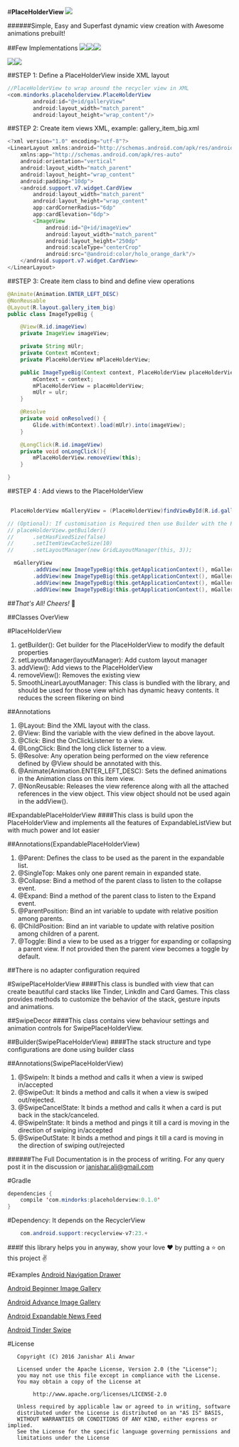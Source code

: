 #**PlaceHolderView**
![](https://github.com/janishar/janishar.github.io/blob/master/images/logo-phv.png)

######Simple, Easy and Superfast dynamic view creation with Awesome animations prebuilt!

##Few Implementations
![](https://github.com/janishar/janishar.github.io/blob/master/gifs/vid_tinder.gif)![](https://github.com/janishar/janishar.github.io/blob/master/gifs/feed_vid.gif)![](https://github.com/janishar/janishar.github.io/blob/master/gifs/vid_slides.gif)

![](https://github.com/janishar/janishar.github.io/blob/master/gifs/vid_fade.gif)![](https://github.com/janishar/janishar.github.io/blob/master/gifs/vid_drawer.gif)  

##STEP 1: Define a PlaceHolderView inside XML layout
```java
//PlaceHolderView to wrap around the recycler view in XML
<com.mindorks.placeholderview.PlaceHolderView
        android:id="@+id/galleryView"
        android:layout_width="match_parent"
        android:layout_height="wrap_content"/>

```
##STEP 2: Create item views XML, example: gallery_item_big.xml
```java
<?xml version="1.0" encoding="utf-8"?>
<LinearLayout xmlns:android="http://schemas.android.com/apk/res/android"
    xmlns:app="http://schemas.android.com/apk/res-auto"
    android:orientation="vertical"
    android:layout_width="match_parent"
    android:layout_height="wrap_content"
    android:padding="10dp">
    <android.support.v7.widget.CardView
        android:layout_width="match_parent"
        android:layout_height="wrap_content"
        app:cardCornerRadius="6dp"
        app:cardElevation="6dp">
        <ImageView
            android:id="@+id/imageView"
            android:layout_width="match_parent"
            android:layout_height="250dp"
            android:scaleType="centerCrop"
            android:src="@android:color/holo_orange_dark"/>
    </android.support.v7.widget.CardView>
</LinearLayout>
```
##STEP 3: Create item class to bind and define view operations
```java
@Animate(Animation.ENTER_LEFT_DESC)
@NonReusable
@Layout(R.layout.gallery_item_big)
public class ImageTypeBig {

    @View(R.id.imageView)
    private ImageView imageView;

    private String mUlr;
    private Context mContext;
    private PlaceHolderView mPlaceHolderView;

    public ImageTypeBig(Context context, PlaceHolderView placeHolderView, String ulr) {
        mContext = context;
        mPlaceHolderView = placeHolderView;
        mUlr = ulr;
    }

    @Resolve
    private void onResolved() {
        Glide.with(mContext).load(mUlr).into(imageView);
    }

    @LongClick(R.id.imageView)
    private void onLongClick(){
        mPlaceHolderView.removeView(this);
    }

}
```

##STEP 4 : Add views to the PlaceHolderView
```java
 
 PlaceHolderView mGalleryView = (PlaceHolderView)findViewById(R.id.galleryView);

// (Optional): If customisation is Required then use Builder with the PlaceHolderView
// placeHolderView.getBuilder()
//      .setHasFixedSize(false)
//      .setItemViewCacheSize(10)
//      .setLayoutManager(new GridLayoutManager(this, 3));

  mGalleryView
        .addView(new ImageTypeBig(this.getApplicationContext(), mGalleryView, url1));
        .addView(new ImageTypeBig(this.getApplicationContext(), mGalleryView, url2));
        .addView(new ImageTypeBig(this.getApplicationContext(), mGalleryView, url3));
        .addView(new ImageTypeBig(this.getApplicationContext(), mGalleryView, url4));
```
##*That's All! Cheers!* :beer:

##Classes OverView

#PlaceHolderView
1. getBuilder(): Get builder for the PlaceHolderView to modify the default properties
2. setLayoutManager(layoutManager): Add custom layout manager
3. addView(): Add views to the PlaceHolderView
4. removeView(): Removes the existing view
5. SmoothLinearLayoutManager: This class is bundled with the library, and should be used for those view which has dynamic heavy contents. It reduces the screen flikering on bind

##Annotations
1. @Layout: Bind the XML layout with the class.
2. @View: Bind the variable with the view defined in the above layout.
3. @Click: Bind the OnClickListener to a view.
4. @LongClick: Bind the long click listerner to a view.
5. @Resolve: Any operation being performed on the view reference defined by @View should be annotated with this.
6. @Animate(Animation.ENTER_LEFT_DESC): Sets the defined animations in the Animation class on this item view.
7. @NonReusable: Releases the view reference along with all the attached references in the view object. This view object should not be used again in the addView().

#ExpandablePlaceHolderView
####This class is build upon the PlaceHolderView and implements all the features of ExpandableListView but with much power and lot easier

##Annotations(ExpandablePlaceHolderView)
1. @Parent: Defines the class to be used as the parent in the expandable list.
2. @SingleTop: Makes only one parent remain in expanded state.
3. @Collapse: Bind a method of the parent class to listen to the collapse event.
4. @Expand: Bind a method of the parent class to listen to the Expand event.
5. @ParentPosition: Bind an int variable to update with relative position among parents.
6. @ChildPosition: Bind an int variable to update with relative position among children of a parent.
7. @Toggle: Bind a view to be used as a trigger for expanding or collapsing a parent view. If not provided then the parent view becomes a toggle by default.

##There is no adapter configuration required

#SwipePlaceHolderView
####This class is bundled with view that can create beautiful card stacks like Tinder, LinkdIn and Card Games. This class provides methods to customize the behavior of the stack, gesture inputs and animations.

##SwipeDecor
####This class contains view behaviour settings and animation controls for SwipePlaceHolderView.

##Builder(SwipePlaceHolderView)
####The stack structure and type configurations are done using builder class

##Annotations(SwipePlaceHolderView)
1. @SwipeIn: It binds a method and calls it when a view is swiped in/accepted
2. @SwipeOut: It binds a method and calls it when a view is swiped out/rejected.
3. @SwipeCancelState: It binds a method and calls it when a card is put back in the stack/canceled.
4. @SwipeInState: It binds a method and pings it till a card is moving in the direction of swiping in/accepted
5. @SwipeOutState: It binds a method and pings it till a card is moving in the direction of swiping out/rejected

######The Full Documentation is in the process of writing. For any query post it in the discussion or janishar.ali@gmail.com

#Gradle
```java
dependencies {
    compile 'com.mindorks:placeholderview:0.1.0'
}
```
#Dependency: It depends on the RecyclerView
```java
    com.android.support:recyclerview-v7:23.+
```

###If this library helps you in anyway, show your love :heart: by putting a :star: on this project :v:

#Examples
[Android Navigation Drawer](https://medium.com/@janishar.ali/navigation-drawer-android-example-8dfe38c66f59#.vmlw4zb00)

[Android Beginner Image Gallery](https://medium.com/@janishar.ali/android-beginner-image-gallery-example-da73a596f4d5#.p42z8w83o)

[Android Advance Image Gallery](https://medium.com/@janishar.ali/android-advance-image-gallery-example-3ec6ddf85ed9#.6n8ouof9k)

[Android Expandable News Feed](https://medium.com/@janishar.ali/android-expandable-news-feed-example-4b4544e1fe7e#.3n9k18x2s)

[Android Tinder Swipe](https://medium.com/@janishar.ali/android-tinder-swipe-view-example-3eca9b0d4794#.413dgor3o)

#License

```
   Copyright (C) 2016 Janishar Ali Anwar

   Licensed under the Apache License, Version 2.0 (the "License");
   you may not use this file except in compliance with the License.
   You may obtain a copy of the License at

        http://www.apache.org/licenses/LICENSE-2.0

   Unless required by applicable law or agreed to in writing, software
   distributed under the License is distributed on an "AS IS" BASIS,
   WITHOUT WARRANTIES OR CONDITIONS OF ANY KIND, either express or implied.
   See the License for the specific language governing permissions and
   limitations under the License

```

